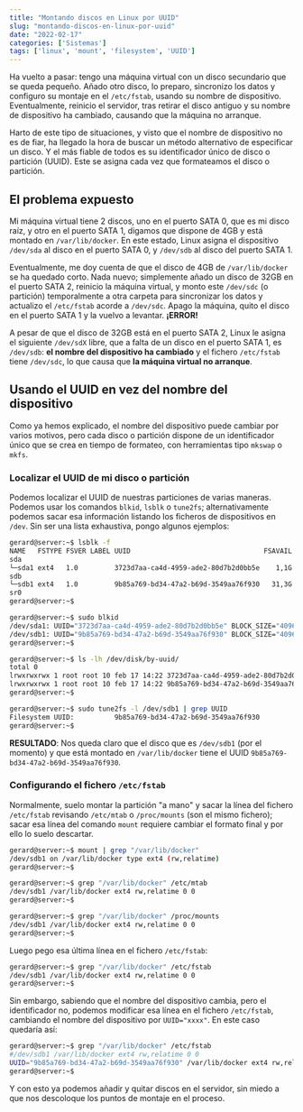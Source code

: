 ```yaml
---
title: "Montando discos en Linux por UUID"
slug: "montando-discos-en-linux-por-uuid"
date: "2022-02-17"
categories: ['Sistemas']
tags: ['linux', 'mount', 'filesystem', 'UUID']
---
```


Ha vuelto a pasar: tengo una máquina virtual con un disco secundario que se queda pequeño.
Añado otro disco, lo preparo, sincronizo los datos y configuro su montaje en el `/etc/fstab`,
usando su nombre de dispositivo. Eventualmente, reinicio el servidor, tras retirar el disco
antiguo y su nombre de dispositivo ha cambiado, causando que la máquina no arranque.<!--more-->

Harto de este tipo de situaciones, y visto que el nombre de dispositivo no es de fiar, ha
llegado la hora de buscar un método alternativo de especificar un disco. Y el más fiable
de todos es su identificador único de disco o partición (UUID). Este se asigna cada vez
que formateamos el disco o partición.

## El problema expuesto

Mi máquina virtual tiene 2 discos, uno en el puerto SATA 0, que es mi disco raíz, y otro
en el puerto SATA 1, digamos que dispone de 4GB y está montado en `/var/lib/docker`. En este
estado, Linux asigna el dispositivo `/dev/sda` al disco en el puerto SATA 0, y `/dev/sdb`
al disco del puerto SATA 1.

Eventualmente, me doy cuenta de que el disco de 4GB de `/var/lib/docker` se ha quedado corto.
Nada nuevo; simplemente añado un disco de 32GB en el puerto SATA 2, reinicio la máquina virtual,
y monto este `/dev/sdc` (o partición) temporalmente a otra carpeta para sincronizar los datos
y actualizo el `/etc/fstab` acorde a `/dev/sdc`. Apago la máquina, quito el disco en el puerto
SATA 1 y la vuelvo a levantar. **¡ERROR!**

A pesar de que el disco de 32GB está en el puerto SATA 2, Linux le asigna el siguiente `/dev/sdX`
libre, que a falta de un disco en el puerto SATA 1, es `/dev/sdb`: **el nombre del dispositivo
ha cambiado** y el fichero `/etc/fstab` tiene `/dev/sdc`, lo que causa que **la máquina virtual
no arranque**.

## Usando el UUID en vez del nombre del dispositivo

Como ya hemos explicado, el nombre del dispositivo puede cambiar por varios motivos, pero
cada disco o partición dispone de un identificador único que se crea en tiempo de formateo,
con herramientas tipo `mkswap` o `mkfs`.

### Localizar el UUID de mi disco o partición

Podemos localizar el UUID de nuestras particiones de varias maneras. Podemos usar los
comandos `blkid`, `lsblk` o `tune2fs`; alternativamente podemos sacar esa información listando
los ficheros de dispositivos en `/dev`. Sin ser una lista exhaustiva, pongo algunos ejemplos:

```bash
gerard@server:~$ lsblk -f
NAME   FSTYPE FSVER LABEL UUID                                 FSAVAIL FSUSE% MOUNTPOINT
sda
└─sda1 ext4   1.0         3723d7aa-ca4d-4959-ade2-80d7b2d0bb5e    1,1G    43% /
sdb
└─sdb1 ext4   1.0         9b85a769-bd34-47a2-b69d-3549aa76f930   31,3G     0% /var/lib/docker
sr0
gerard@server:~$
```

```bash
gerard@server:~$ sudo blkid
/dev/sda1: UUID="3723d7aa-ca4d-4959-ade2-80d7b2d0bb5e" BLOCK_SIZE="4096" TYPE="ext4" PARTUUID="db07bacb-01"
/dev/sdb1: UUID="9b85a769-bd34-47a2-b69d-3549aa76f930" BLOCK_SIZE="4096" TYPE="ext4" PARTUUID="0d8dbb9b-c731-7a43-8310-7e64d3eea84c"
gerard@server:~$
```

```bash
gerard@server:~$ ls -lh /dev/disk/by-uuid/
total 0
lrwxrwxrwx 1 root root 10 feb 17 14:22 3723d7aa-ca4d-4959-ade2-80d7b2d0bb5e -> ../../sda1
lrwxrwxrwx 1 root root 10 feb 17 14:22 9b85a769-bd34-47a2-b69d-3549aa76f930 -> ../../sdb1
gerard@server:~$
```

```bash
gerard@server:~$ sudo tune2fs -l /dev/sdb1 | grep UUID
Filesystem UUID:          9b85a769-bd34-47a2-b69d-3549aa76f930
gerard@server:~$
```

**RESULTADO**: Nos queda claro que el disco que es `/dev/sdb1` (por el momento) y que está
montado en `/var/lib/docker` tiene el UUID `9b85a769-bd34-47a2-b69d-3549aa76f930`.

### Configurando el fichero `/etc/fstab`

Normalmente, suelo montar la partición "a mano" y sacar la línea del fichero `/etc/fstab`
revisando `/etc/mtab` o `/proc/mounts` (son el mismo fichero); sacar esa línea del comando
`mount` requiere cambiar el formato final y por ello lo suelo descartar.

```bash
gerard@server:~$ mount | grep "/var/lib/docker"
/dev/sdb1 on /var/lib/docker type ext4 (rw,relatime)
gerard@server:~$
```

```bash
gerard@server:~$ grep "/var/lib/docker" /etc/mtab
/dev/sdb1 /var/lib/docker ext4 rw,relatime 0 0
gerard@server:~$
```

```bash
gerard@server:~$ grep "/var/lib/docker" /proc/mounts
/dev/sdb1 /var/lib/docker ext4 rw,relatime 0 0
gerard@server:~$
```

Luego pego esa última línea en el fichero `/etc/fstab`:

```bash
gerard@server:~$ grep "/var/lib/docker" /etc/fstab
/dev/sdb1 /var/lib/docker ext4 rw,relatime 0 0
gerard@server:~$
```

Sin embargo, sabiendo que el nombre del dispositivo cambia, pero el identificador no,
podemos modificar esa línea en el fichero `/etc/fstab`, cambiando el nombre del dispositivo
por `UUID="xxxx"`. En este caso quedaría así:

```bash
gerard@server:~$ grep "/var/lib/docker" /etc/fstab
#/dev/sdb1 /var/lib/docker ext4 rw,relatime 0 0
UUID="9b85a769-bd34-47a2-b69d-3549aa76f930" /var/lib/docker ext4 rw,relatime 0 0
gerard@server:~$
```

Y con esto ya podemos añadir y quitar discos en el servidor, sin miedo a que nos descoloque los puntos de montaje en el proceso.
